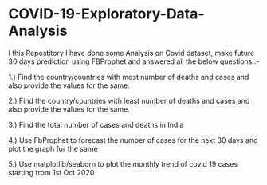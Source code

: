 # COVID-19-Exploratory-Data-Analysis

I this Repostitory I have done some Analysis on Covid dataset, make future 30 days prediction using FBProphet and answered all the below questions :-

1.) Find the country/countries with most number of deaths and cases and also provide the values for the same.

2.) Find the country/countries with least number of deaths and cases and also provide the values for the same.

3.) Find the total number of cases and deaths in India

4.) Use FbProphet to forecast the number of cases for the next 30 days and plot the graph for the same 

5.) Use matplotlib/seaborn to plot the monthly trend of covid 19 cases starting from 1st Oct 2020
